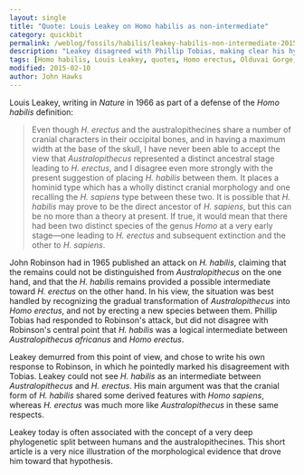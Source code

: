```yaml
---
layout: single
title: "Quote: Louis Leakey on Homo habilis as non-intermediate"
category: quickbit
permalink: /weblog/fossils/habilis/leakey-habilis-non-intermediate-2015.html
description: "Leakey disagreed with Phillip Tobias, making clear his hypothesis of the deep phylogenetic history of Homo habilis."
tags: [Homo habilis, Louis Leakey, quotes, Homo erectus, Olduvai Gorge, Phillip Tobias, history of paleoanthropology]
modified: 2015-02-10
author: John Hawks
---
```


Louis Leakey, writing in _Nature_ in 1966 as part of a defense of the _Homo habilis_ definition:

<blockquote>Even though <em>H. erectus</em> and the australopithecines share a number of cranial characters in their occipital bones, and in having a maximum width at the base of the skull, I have never been able to accept the view that <em>Australopithecus</em> represented a distinct ancestral stage leading to <em>H. erectus</em>, and I disagree even more strongly with the present suggestion of placing <em>H. habilis</em> between them. It places a hominid type which has a wholly distinct cranial morphology and one recalling the <em>H. sapiens</em> type between these two. It is possible that <em>H. habilis</em> may prove to be the direct ancestor of <em>H. sapiens</em>, but this can be no more than a theory at present. If true, it would mean that there had been two distinct species of the genus <em>Homo</em> at a very early stage&mdash;one leading to <em>H. erectus</em> and subsequent extinction and the other to <em>H. sapiens</em>. </blockquote>
John Robinson had in 1965 published an attack on <em>H. habilis</em>, claiming that the remains could not be distinguished from <em>Australopithecus</em> on the one hand, and that the <em>H. habilis</em> remains provided a possible intermediate toward <em>H. erectus</em> on the other hand. In his view, the situation was best handled by recognizing the gradual transformation of <em>Australopithecus</em> into <em>Homo erectus</em>, and not by erecting a new species between them. Phillip Tobias had responded to Robinson's attack, but did not disagree with Robinson's central point that <em>H. habilis</em> was a logical intermediate between <em>Australopithecus africanus</em> and <em>Homo erectus</em>. 

Leakey demurred from this point of view, and chose to write his own response to Robinson, in which he pointedly marked his disagreement with Tobias. Leakey could not see _H. habilis_ as an intermediate between _Australopithecus_ and _H. erectus_. His main argument was that the cranial form of <em>H. habilis</em> shared some derived features with _Homo sapiens_, whereas <em>H. erectus</em> was much more like <em>Australopithecus</em> in these same respects.

Leakey today is often associated with the concept of a very deep phylogenetic split between humans and the australopithecines. This short article is a very nice illustration of the morphological evidence that drove him toward that hypothesis. 
